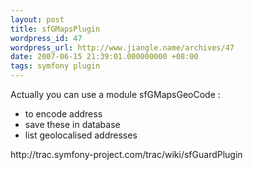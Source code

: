 ```yaml
---
layout: post
title: sfGMapsPlugin
wordpress_id: 47
wordpress_url: http://www.jiangle.name/archives/47
date: 2007-06-15 21:39:01.000000000 +08:00
tags: symfony plugin
---
```

 Actually you can use a module sfGMapsGeoCode :
<ul>
	<li>to encode address</li>
	<li>save these in database</li>
	<li>list geolocalised addresses</li>
</ul>
http://trac.symfony-project.com/trac/wiki/sfGuardPlugin
